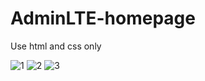 # AdminLTE-homepage
Use html and css only


![1](https://user-images.githubusercontent.com/35406756/67420523-6198c680-f5ec-11e9-9548-6e2c8842e378.png)
![2](https://user-images.githubusercontent.com/35406756/67420524-62315d00-f5ec-11e9-842f-fab7c6df9766.png)
![3](https://user-images.githubusercontent.com/35406756/67420525-62315d00-f5ec-11e9-82e3-b9a8b2a5e71c.png)

